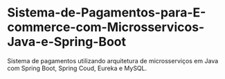 # Sistema-de-Pagamentos-para-E-commerce-com-Microsservicos-Java-e-Spring-Boot
Sistema de pagamentos utilizando arquitetura de microsserviços em Java com Spring Boot, Spring Coud, Eureka e MySQL.
